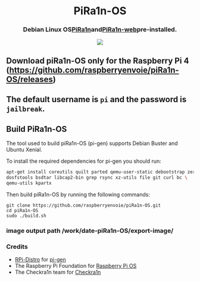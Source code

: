 <h1 align="center">PiRa1n-OS</h1>
<h3 align="center">Debian Linux OS<a href="https://github.com/raspberryenvoie/piRa1n">PiRa1n</a>and<a href="https://github.com/raspberryenvoie/piRa1n-web">PiRa1n-web</a>pre-installed.
</h3>
<p align="center"><img src="https://gist.githubusercontent.com/raspberryenvoie/9266a96148dd3ae0266a3bbe39b9c4f0/raw/65aca16d3ba11776f5f28a35e6d58c122540d426/piRa1n_logo.png"></p>


## Download piRa1n-OS  only for the Raspberry Pi 4 (https://github.com/raspberryenvoie/piRa1n-OS/releases)

## The default username is `pi` and the password is `jailbreak`.

## Build PiRa1n-OS
   The tool used to build piRa1n-OS (pi-gen) supports Debian Buster and Ubuntu Xenial.

To install the required dependencies for pi-gen you should run:
```bash
apt-get install coreutils quilt parted qemu-user-static debootstrap zerofree zip \
dosfstools bsdtar libcap2-bin grep rsync xz-utils file git curl bc \
qemu-utils kpartx
```
Then build piRa1n-OS by running the following commands:
```
git clone https://github.com/raspberryenvoie/piRa1n-OS.git
cd piRa1n-OS
sudo ./build.sh
```
### image output path /work/date-piRa1n-OS/export-image/
### Credits
- [RPi-Distro](https://github.com/RPi-Distro) for [pi-gen](https://github.com/RPi-Distro/Pi-gen)
- The Raspberry Pi Foundation for [Raspberry Pi OS](https://www.raspberrypi.org/downloads/raspberry-pi-os/)
- The Checkra1n team for [Checkra1n](https://checkra.in)
